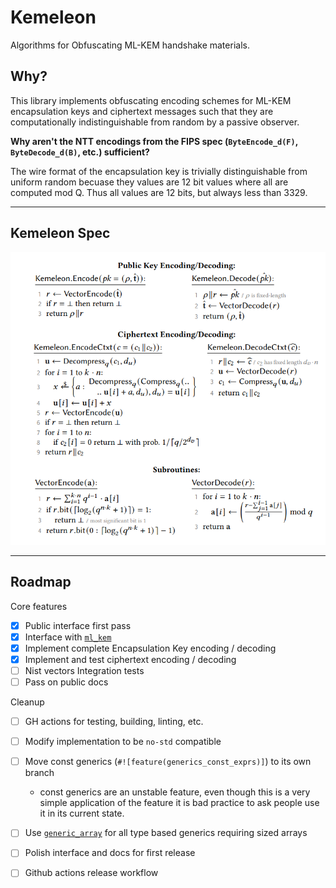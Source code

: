 # Kemeleon

Algorithms for Obfuscating ML-KEM handshake materials.

## Why?

This library implements obfuscating encoding schemes for ML-KEM encapsulation
keys and ciphertext messages such that they are computationally indistinguishable
from random by a passive observer.

**Why aren't the NTT encodings from the FIPS spec (`ByteEncode_d(F)`, `ByteDecode_d(B)`, etc.) sufficient?**

The wire format of the encapsulation key is trivially distinguishable from uniform
random becuase they values are 12 bit values where all are computed mod Q. Thus
all values are 12 bits, but always less than 3329.

---

## Kemeleon Spec

<p align="center">
  <img src="doc/kemeleon_scheme_gunther_etal.png" alt="Combine Kemeleon protocol"/>
</p>

---

## Roadmap

Core features

- [x] Public interface first pass
- [x] Interface with [`ml_kem`](https://docs.rs/ml-kem/latest)
- [x] Implement complete Encapsulation Key encoding / decoding
- [x] Implement and test ciphertext encoding / decoding
- [ ] Nist vectors Integration tests
- [ ] Pass on public docs

Cleanup

- [ ] GH actions for testing, building, linting, etc.
- [ ] Modify implementation to be `no-std` compatible
- [ ] Move const generics (`#![feature(generics_const_exprs)]`) to its own branch
  - const generics are an unstable feature, even though this is a very simple
application of the feature it is bad practice to ask people use it in its current state.
- [ ] Use [`generic_array`](https://docs.rs/generic-array/latest/generic_array/) for
all type based generics requiring sized arrays
- [ ] Polish interface and docs for first release
- [ ] Github actions release workflow

